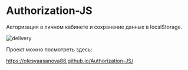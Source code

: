 # Authorization-JS

<p>Авторизация в личном кабинете и сохранение данных в localStorage.</p>

<img src="https://kartinkin.net/uploads/posts/2021-03/thumbs/1617152171_5-p-sushi-pitstsa-krasivo-5.jpg" alt="delivery">

<p>Проект можно посмотреть здесь:</p>

<a href="https://olesyaasanova88.github.io/Authorization-JS/">https://olesyaasanova88.github.io/Authorization-JS/</a>
